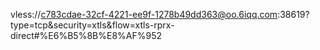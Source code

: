 vless://c783cdae-32cf-4221-ee9f-1278b49dd363@oo.6iqq.com:38619?type=tcp&security=xtls&flow=xtls-rprx-direct#%E6%B5%8B%E8%AF%952
